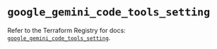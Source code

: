 # `google_gemini_code_tools_setting`

Refer to the Terraform Registry for docs: [`google_gemini_code_tools_setting`](https://registry.terraform.io/providers/hashicorp/google-beta/6.38.0/docs/resources/google_gemini_code_tools_setting).
